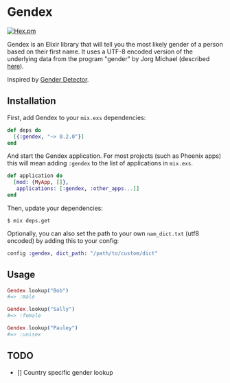 # Gendex

[![Hex.pm](https://img.shields.io/hexpm/v/gendex.svg?style=flat-square)](https://hex.pm/packages/gendex)

Gendex is an Elixir library that will tell you the most likely gender of a person based on their first name.
It uses a UTF-8 encoded version of the underlying data from the program "gender" by Jorg Michael (described [here](http://www.autohotkey.com/community/viewtopic.php?t=22000)).

Inspired by [Gender Detector](https://github.com/bmuller/gender_detector).

## Installation

First, add Gendex to your `mix.exs` dependencies:

```elixir
def deps do
  [{:gendex, "~> 0.2.0"}]
end
```

And start the Gendex application. For most projects (such as
Phoenix apps) this will mean adding `:gendex` to the list of applications in
`mix.exs`.

```elixir
def application do
  [mod: {MyApp, []},
   applications: [:gendex, :other_apps...]]
end
```

Then, update your dependencies:

```sh-session
$ mix deps.get
```

Optionally, you can also set the path to your own `nam_dict.txt` (utf8 encoded)
by adding this to your config:

```elixir
config :gendex, dict_path: "/path/to/custom/dict"
```

## Usage

```elixir
Gendex.lookup("Bob")
#=> :male

Gendex.lookup("Sally")
#=> :female

Gendex.lookup("Pauley")
#=> :unisex
```

## TODO

- [] Country specific gender lookup
